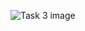 ![Task 3 image](https://github.com/slambeca/SoftUni-HTML-CSS-May-2024/assets/95913250/b529d72e-4f32-4de9-af16-f02abfe28059)
